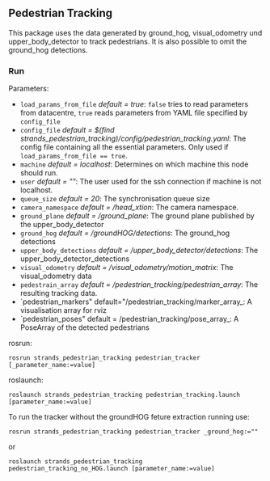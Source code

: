 ## Pedestrian Tracking
This package uses the data generated by ground_hog, visual_odometry und upper_body_detector to track pedestrians. It is also possible to omit the ground_hog detections.

### Run
Parameters:
* `load_params_from_file` _default = true_: `false` tries to read parameters from datacentre, `true` reads parameters from YAML file specified by `config_file`
* `config_file` _default = $(find strands_pedestrian_tracking)/config/pedestrian_tracking.yaml_: The config file containing all the essential parameters. Only used if `load_params_from_file == true`.
* `machine` _default = localhost_: Determines on which machine this node should run.
* `user` _default = ""_: The user used for the ssh connection if machine is not localhost.
* `queue_size` _default = 20_: The synchronisation queue size
* `camera_namespace` _default = /head_xtion_: The camera namespace.
* `ground_plane` _default = /ground_plane_: The ground plane published by the upper_body_detector
* `ground_hog` _default = /groundHOG/detections_: The ground_hog detections
* `upper_body_detections` _default = /upper_body_detector/detections_: The upper_body_detector_detections
* `visual_odometry` _default = /visual_odometry/motion_matrix_: The visual_odometry data
* `pedestrain_array` _default = /pedestrian_tracking/pedestrian_array_: The resulting tracking data.
* `pedestrian_markers" default="/pedestrian_tracking/marker_array_: A visualisation array for rviz
* `pedestrian_poses" default = /pedestrian_tracking/pose_array_: A PoseArray of the detected pedestrians

rosrun:
```
rosrun strands_pedestrian_tracking pedestrian_tracker [_parameter_name:=value]
```

roslaunch:
```
roslaunch strands_pedestrian_tracking pedestrian_tracking.launch [parameter_name:=value]
```

To run the tracker without the groundHOG feture extraction running use:
```
rosrun strands_pedestrian_tracking pedestrian_tracker _ground_hog:=""
```
or

```
roslaunch strands_pedestrian_tracking pedestrian_tracking_no_HOG.launch [parameter_name:=value]
```
